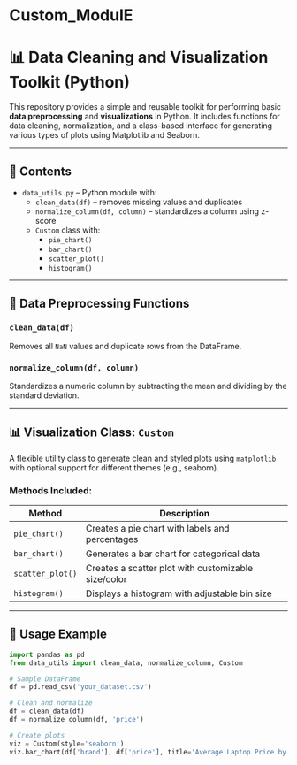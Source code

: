 # Custom_ModulE

# 📊 Data Cleaning and Visualization Toolkit (Python)

This repository provides a simple and reusable toolkit for performing basic **data preprocessing** and **visualizations** in Python. It includes functions for data cleaning, normalization, and a class-based interface for generating various types of plots using Matplotlib and Seaborn.

---

## 📁 Contents

- `data_utils.py` – Python module with:
  - `clean_data(df)` – removes missing values and duplicates
  - `normalize_column(df, column)` – standardizes a column using z-score
  - `Custom` class with:
    - `pie_chart()`
    - `bar_chart()`
    - `scatter_plot()`
    - `histogram()`

---

## 🧹 Data Preprocessing Functions

### `clean_data(df)`
Removes all `NaN` values and duplicate rows from the DataFrame.

### `normalize_column(df, column)`
Standardizes a numeric column by subtracting the mean and dividing by the standard deviation.

---

## 📊 Visualization Class: `Custom`

A flexible utility class to generate clean and styled plots using `matplotlib` with optional support for different themes (e.g., seaborn).

### Methods Included:
| Method | Description |
|--------|-------------|
| `pie_chart()` | Creates a pie chart with labels and percentages |
| `bar_chart()` | Generates a bar chart for categorical data |
| `scatter_plot()` | Creates a scatter plot with customizable size/color |
| `histogram()` | Displays a histogram with adjustable bin size |

---

## 🔧 Usage Example

```python
import pandas as pd
from data_utils import clean_data, normalize_column, Custom

# Sample DataFrame
df = pd.read_csv('your_dataset.csv')

# Clean and normalize
df = clean_data(df)
df = normalize_column(df, 'price')

# Create plots
viz = Custom(style='seaborn')
viz.bar_chart(df['brand'], df['price'], title='Average Laptop Price by Brand')

